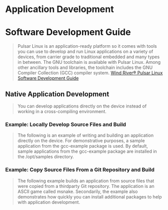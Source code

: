 # Application Development

# Software Development Guide

> Pulsar Linux is an application-ready platform so it comes with tools you can use to develop and run Linux applications on a variety of devices, from carrier grade to traditional embedded and many types in between. The GNU toolchain is available with Pulsar Linux. Among other ancillary tools and libraries, the toolchain includes the GNU Compiler Collection (GCC) compiler system. [Wind River® Pulsar Linux Software Development Guide](https://software.intel.com/sites/default/files/managed/49/b0/wr_pulsar_linux_software_development_guide_70.pdf)

## Native Application Development

> You can develop applications directly on the device instead of working in a cross-compiling
environment.

### Example: Locally Develop Source Files and Build

> The following is an example of writing and building an application directly on the device. For
demonstrative purposes, a sample application from the gcc-example package is used. By default,
sample applications from the gcc-example package are installed in the /opt/samples directory.

### Example: Copy Source Files From a Git Repository and Build

> The following example builds an application from source files that were copied from a thirdparty
Git repository. The application is an ASCII game called msnake. Secondarily, the example
also demonstrates how quickly you can install additional packages to help with application
development.